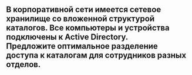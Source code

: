 <h2>В корпоративной сети имеется сетевое хранилище со вложенной структурой каталогов. Все компьютеры и устройства подключены к Active Directory.<br>
Предложите оптимальное разделение доступа к каталогам для сотрудников разных отделов.</h2>
